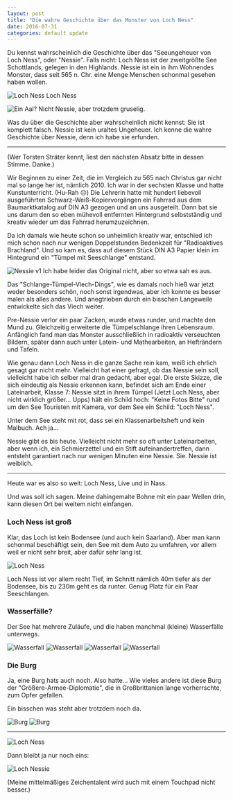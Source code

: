 ```yaml
---
layout: post
title: "Die wahre Geschichte über das Monster von Loch Ness"
date: 2016-07-31
categories: default update
---
```


Du kennst wahrscheinlich die Geschichte über das "Seeungeheuer von Loch Ness", oder "Nessie".
Falls nicht: Loch Ness ist der zweitgrößte See Schottlands, gelegen in den Highlands. Nessie ist ein in ihm Wohnendes Monster, dass seit 565 n. Chr. eine Menge Menschen schonmal gesehen haben wollen.

![Loch Ness](/assets/20160731/_DSC0795.jpg)
Loch Ness

![Ein Aal?](/assets/20160731/IMG_20160731_123510175_HDR.jpg)
Nicht Nessie, aber trotzdem gruselig.

Was du über die Geschichte aber wahrscheinlich nicht kennst: Sie ist komplett falsch. Nessie ist kein uraltes Ungeheuer. Ich kenne die wahre Geschichte über Nessie, denn ich habe sie erfunden.

---

(Wer Torsten Sträter kennt, liest den nächsten Absatz bitte in dessen Stimme. Danke.)

Wir Beginnen zu einer Zeit, die im Vergleich zu 565 nach Christus gar nicht mal so lange her ist, nämlich 2010. Ich war in der sechsten Klasse und hatte Kunstunterricht. (Hu-Rah :expressionless:)
Die Lehrerin hatte mit hundert liebevoll ausgeführten Schwarz-Weiß-Kopiervorgängen ein Fahrrad aus dem Baumarktkatalog auf DIN A3 gezogen und an uns ausgeteilt. Dann bat sie uns darum den so eben mühevoll entfernten Hintergrund selbstständig und kreativ wieder um das Fahrrad herumzuzeichnen.

Da ich damals wie heute schon so unheimlich kreativ war, entschied ich mich schon nach nur wenigen Doppelstunden Bedenkzeit für "Radioaktives Brachland". Und so kam es, dass auf diesem Stück DIN A3 Papier klein im Hintegrund ein "Tümpel mit Seeschlange" entstand.

![Nessie v1](/assets/20160731/_DSC1735.JPG)
Ich habe leider das Original nicht, aber so etwa sah es aus.

Das "Schlange-Tümpel-Viech-Dings", wie es damals noch hieß war jetzt weder besonders schön, noch sonst irgendwas, aber ich konnte es besser malen als alles andere. Und anegtrieben durch ein bisschen Langeweile entwickelte sich das Viech weiter.

Pre-Nessie verlor ein paar Zacken, wurde etwas runder, und machte den Mund zu. Gleichzeitig erweiterte die Tümpelschlange ihren Lebensraum. Anfänglich fand man das Monster ausschließlich in radioaktiv verseuchten Bildern, später dann auch unter Latein- und Mathearbeiten, an Hefträndern und Tafeln.

Wie genau dann Loch Ness in die ganze Sache rein kam, weiß ich ehrlich gesagt gar nicht mehr. Vielleicht hat einer gefragt, ob das Nessie sein soll, vielleicht habe ich selber mal dran gedacht, aber egal. Die erste Skizze, die sich eindeutig als Nessie erkennen kann, befindet sich am Ende einer Lateinarbeit, Klasse 7: Nessie sitzt in ihrem Tümpel (Jetzt Loch Ness, aber nicht wirklich größer... Upps) hält ein Schild hoch: "Keine Fotos Bitte" rund um den See Touristen mit Kamera, vor dem See ein Schild: "Loch Ness".

Unter dem See steht mit rot, dass sei ein Klassenarbeitsheft und kein Malbuch. Ach ja...

Nessie gibt es bis heute. Vielleicht nicht mehr so oft unter Lateinarbeiten, aber wenn ich, ein Schmierzettel und ein Stift aufeinandertreffen, dann entsteht garantiert nach nur wenigen Minuten eine Nessie. Sie. Nessie ist weiblich.

---

Heute war es also so weit: Loch Ness, Live und in Nass.

Und was soll ich sagen. Meine dahingemalte Bohne mit ein paar Wellen drin, kann diesen Ort bei weitem nicht einfangen.

### Loch Ness ist groß

Klar, das Loch ist kein Bodensee (und auch kein Saarland). Aber man kann schonmal beschäftigt sein, den See mit dem Auto zu umfahren, vor allem weil er nicht sehr breit, aber dafür sehr lang ist.

![Loch Ness](/assets/20160731/_DSC0831.jpg)

Loch Ness ist vor allem recht Tief, im Schnitt nämlich 40m tiefer als der Bodensee, bis zu 230m geht es da runter. Genug Platz für ein Paar Seeschlangen.

### Wasserfälle?

Der See hat mehrere Zuläufe, und die haben manchmal (kleine) Wasserfälle unterwegs.

![Wasserfall](/assets/20160731/_DSC0838.jpg)
![Wasserfall](/assets/20160731/_DSC0791.jpg)
![Wasserfall](/assets/20160731/_DSC0865.jpg)
![Wasserfall](/assets/20160731/_DSC0870.jpg)

### Die Burg

Ja, eine Burg hats auch noch. Also hatte... Wie vieles andere ist diese Burg der "Größere-Armee-Diplomatie", die in Großbrittanien lange vorherrschte, zum Opfer gefallen.

Ein bisschen was steht aber trotzdem noch da.

![Burg](/assets/20160731/_DSC0805_lzn.jpg)
![Burg](/assets/20160731/_DSC0774.jpg)

---

![Loch Ness](/assets/20160731/_DSC0990.jpg)

Dann bleibt ja nur noch eins:

![Loch Nessie](/assets/20160731/nessie.jpg)

(Meine mittelmäßiges Zeichentalent wird auch mit einem Touchpad nicht besser.)
